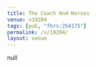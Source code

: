 ```yaml
---
title: The Coach And Horses
venue: v19204
tags: [pub, "fhrs:254175"]
permalink: /v/19204/
layout: venue
---
```

null